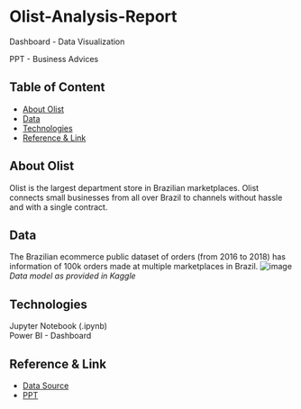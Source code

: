# Olist-Analysis-Report


Dashboard - Data Visualization

PPT - Business Advices

## Table of Content
* [About Olist](#About-Olist)
* [Data](#Data)
* [Technologies](#Technologies)
* [Reference & Link](#Reference-&-Link)


## About Olist
Olist is the largest department store in Brazilian marketplaces. Olist connects small businesses from all over Brazil to channels without hassle and with a single contract. 



## Data
The Brazilian ecommerce public dataset of orders (from 2016 to 2018) has information of 100k orders made at multiple marketplaces in Brazil.
![image](https://github.com/MarcoCTF/final_project/assets/87473385/337cd5a3-8042-402a-bdb6-4d860c070b3a)\
*Data model as provided in Kaggle*


## Technologies
Jupyter Notebook (.ipynb)\
Power BI - Dashboard

## Reference & Link
* [Data Source](https://drive.google.com/file/d/1bLwp3KmwvQHB2ucquErlkayI8yCEvmO9/view)
* [PPT](https://docs.google.com/presentation/d/1flwAc-OF6ZaTdXyQUbf3S_JWUx4EMuYN/edit?usp=sharing&ouid=116237146050542863155&rtpof=true&sd=true)
